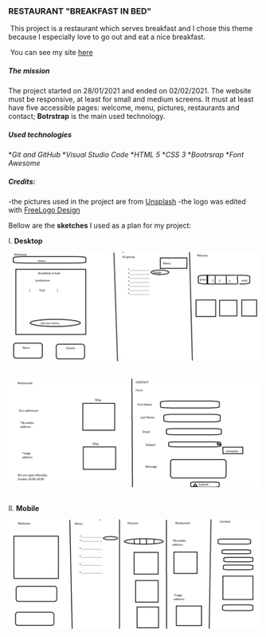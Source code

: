 ### RESTAURANT "BREAKFAST IN BED"

​	This project is a restaurant which serves breakfast and I chose this theme because I especially love to go out and eat a nice breakfast.

​	You can see my site [here](https://adriana-lazurca.github.io/restaurant-css-framework/home) 

##### The mission
The project started on 28/01/2021 and ended on 02/02/2021.
The website must be responsive, at least for small and medium screens. It must at least have five accessible pages: welcome, menu, pictures, restaurants and contact; __Botrstrap__ is the main used technology.

##### Used technologies
**Git and GitHub*
**Visual Studio Code*
**HTML 5*
**CSS 3*
**Bootrsrap*
**Font Awesome*

##### Credits:
-the pictures used in the project are from [Unsplash](https://unsplash.com/) 
-the logo was edited with [FreeLogo Design](https://www.freelogodesign.org/) 

Bellow are the __sketches__ I used as a plan for my project:


I. **Desktop**
&nbsp;

![desk](pagdesk.png)
&nbsp;

![desk](pagdesk1.png)
&nbsp;


II. **Mobile**
&nbsp;

![mob](pagmobile.png)
&nbsp;


 

 